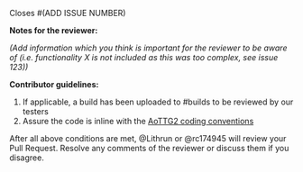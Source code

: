 Closes #(ADD ISSUE NUMBER)

**Notes for the reviewer:**

*(Add information which you think is important for the reviewer to be aware of (i.e. functionality X is not included as this was too complex, see issue 123))*

**Contributor guidelines:**
1. If applicable, a build has been uploaded to #builds to be reviewed by our testers
2. Assure the code is inline with the [AoTTG2 coding conventions](https://github.com/AoTTG-2/AoTTG-2/wiki/Code-&-Style-Conventions)

After all above conditions are met, @Lithrun or @rc174945 will review your Pull Request. Resolve any comments of the reviewer or discuss them if you disagree.
